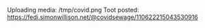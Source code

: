 Uploading media: /tmp/covid.png
Toot posted: https://fedi.simonwillison.net/@covidsewage/110622215043530916
